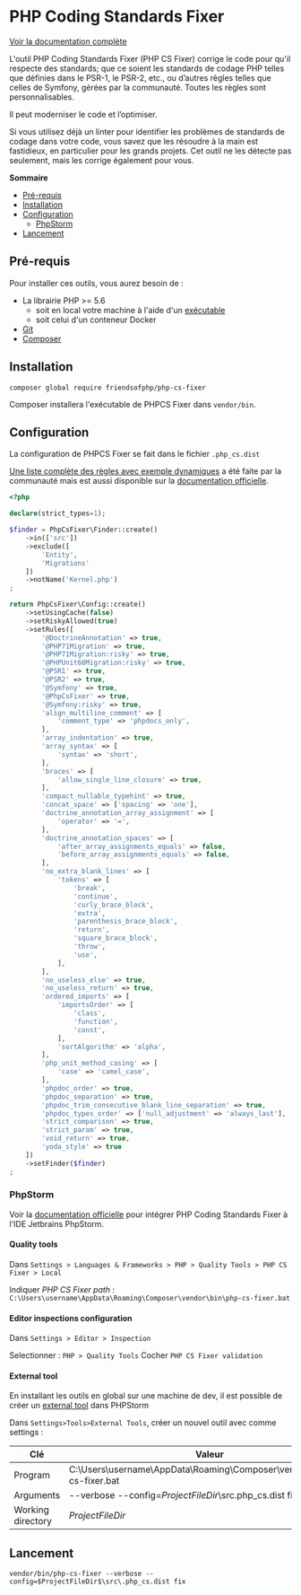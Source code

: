 # PHP Coding Standards Fixer

[Voir la documentation complète](https://github.com/FriendsOfPHP/PHP-CS-Fixer)

L'outil PHP Coding Standards Fixer (PHP CS Fixer) corrige le code pour qu'il respecte des standards; que ce soient les standards de codage PHP telles que définies dans le PSR-1, le PSR-2, etc., ou d’autres règles telles que celles de Symfony, gérées par la communauté. Toutes les règles sont personnalisables.

Il peut moderniser le code et l’optimiser.

Si vous utilisez déjà un linter pour identifier les problèmes de standards de codage dans votre code, vous savez que les résoudre à la main est fastidieux, en particulier pour les grands projets. Cet outil ne les détecte pas seulement, mais les corrige également pour vous.

**Sommaire**

- [Pré-requis](#pre-requis)
- [Installation](#installation)
- [Configuration](#configuration)
    - [PhpStorm](#phpstorm)
- [Lancement](#lancement)

## Pré-requis

Pour installer ces outils, vous aurez besoin de :
- La librairie PHP >= 5.6
    - soit en local votre machine à l'aide d'un [exécutable](https://www.php.net/downloads.php)
    - soit celui d'un conteneur Docker
- [Git](https://git-scm.com/)
- [Composer](https://getcomposer.org/)

## Installation

``` shell
composer global require friendsofphp/php-cs-fixer
```

Composer installera l'exécutable de PHPCS Fixer dans `vendor/bin`.

## Configuration

La configuration de PHPCS Fixer se fait dans le fichier `.php_cs.dist`

[Une liste complète des règles avec exemple dynamiques](https://mlocati.github.io/php-cs-fixer-configurator/#version:2.15) a été faite par la communauté mais est aussi disponible sur la [documentation officielle](https://github.com/FriendsOfPHP/PHP-CS-Fixer#usage).

``` php
<?php

declare(strict_types=1);

$finder = PhpCsFixer\Finder::create()
    ->in(['src'])
    ->exclude([
        'Entity',
        'Migrations'
    ])
    ->notName('Kernel.php')
;

return PhpCsFixer\Config::create()
    ->setUsingCache(false)
    ->setRiskyAllowed(true)
    ->setRules([
        '@DoctrineAnnotation' => true,
        '@PHP71Migration' => true,
        '@PHP71Migration:risky' => true,
        '@PHPUnit60Migration:risky' => true,
        '@PSR1' => true,
        '@PSR2' => true,
        '@Symfony' => true,
        '@PhpCsFixer' => true,
        '@Symfony:risky' => true,
        'align_multiline_comment' => [
            'comment_type' => 'phpdocs_only',
        ],
        'array_indentation' => true,
        'array_syntax' => [
            'syntax' => 'short',
        ],
        'braces' => [
            'allow_single_line_closure' => true,
        ],
        'compact_nullable_typehint' => true,
        'concat_space' => ['spacing' => 'one'],
        'doctrine_annotation_array_assignment' => [
            'operator' => '=',
        ],
        'doctrine_annotation_spaces' => [
            'after_array_assignments_equals' => false,
            'before_array_assignments_equals' => false,
        ],
        'no_extra_blank_lines' => [
            'tokens' => [
                'break',
                'continue',
                'curly_brace_block',
                'extra',
                'parenthesis_brace_block',
                'return',
                'square_brace_block',
                'throw',
                'use',
            ],
        ],
        'no_useless_else' => true,
        'no_useless_return' => true,
        'ordered_imports' => [
            'importsOrder' => [
                'class',
                'function',
                'const',
            ],
            'sortAlgorithm' => 'alpha',
        ],
        'php_unit_method_casing' => [
            'case' => 'camel_case',
        ],
        'phpdoc_order' => true,
        'phpdoc_separation' => true,
        'phpdoc_trim_consecutive_blank_line_separation' => true,
        'phpdoc_types_order' => ['null_adjustment' => 'always_last'],
        'strict_comparison' => true,
        'strict_param' => true,
        'void_return' => true,
        'yoda_style' => true
    ])
    ->setFinder($finder)
;

```

### PhpStorm

Voir la [documentation officielle](https://www.jetbrains.com/help/phpstorm/using-php-cs-fixer.html) pour intégrer PHP Coding Standards Fixer à l'IDE Jetbrains PhpStorm.

#### Quality tools

Dans `Settings > Languages & Frameworks > PHP > Quality Tools > PHP CS Fixer > Local`

Indiquer *PHP CS Fixer path* : `C:\Users\username\AppData\Roaming\Composer\vendor\bin\php-cs-fixer.bat`

#### Editor inspections configuration

Dans `Settings > Editor > Inspection`

Selectionner : `PHP > Quality Tools`
Cocher `PHP CS Fixer validation`

#### External tool

En installant les outils en global sur une machine de dev, il est possible de créer un [external tool](https://www.jetbrains.com/help/phpstorm/settings-tools-external-tools.html) dans PHPStorm

Dans `Settings>Tools>External Tools`, créer un nouvel outil avec comme settings :

| Clé | Valeur |
| ------ | ------ |
| Program | C:\Users\username\AppData\Roaming\Composer\vendor\bin\php-cs-fixer.bat |
| Arguments | --verbose --config=$ProjectFileDir$\src\.php_cs.dist fix |
| Working directory | $ProjectFileDir$ |

## Lancement

``` shell
vendor/bin/php-cs-fixer --verbose --config=$ProjectFileDir$\src\.php_cs.dist fix
```